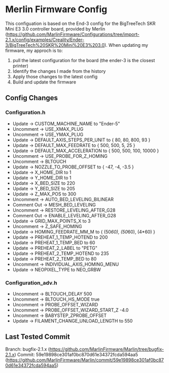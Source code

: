 # Merlin Firmware Config
This configuation is based on the End-3 config for the BigTreeTech SKR Mini E3 3.0 controller board, provided by Merlin (https://github.com/MarlinFirmware/Configurations/tree/import-2.1.x/config/examples/Creality/Ender-3/BigTreeTech%20SKR%20Mini%20E3%203.0).
When updating my firmware, my approch is to:
 1) pull the latest configuration for the board (the ender-3 is the closest printer)
 2) Identify the changes I made from the history
 3) Apply those changes to the latest config
 4) Build and update the firmware

## Config Changes
### Configuration.h
 - Update -> CUSTOM_MACHINE_NAME to "Ender-5"
 - Uncomment -> USE_XMAX_PLUG
 - Uncomment -> USE_YMAX_PLUG
 - Update -> DEFAULT_AXIS_STEPS_PER_UNIT to { 80, 80, 800, 93 }
 - Update -> DEFAULT_MAX_FEEDRATE to { 500, 500, 5, 25 }
 - Update -> DEFAULT_MAX_ACCELERATION to { 500, 500, 100, 10000 }
 - Uncomment -> USE_PROBE_FOR_Z_HOMING
 - Uncomment -> BLTOUCH
 - Update -> NOZZLE_TO_PROBE_OFFSET to { -47, -4, -3.5 }
 - Update -> X_HOME_DIR to 1
 - Update -> Y_HOME_DIR to 1
 - Update -> X_BED_SIZE to 220
 - Update -> Y_BED_SIZE to 205
 - Update -> Z_MAX_POS to 300
 - Uncomment -> AUTO_BED_LEVELING_BILINEAR
 - Comment Out -> MESH_BED_LEVELING
 - Uncomment -> RESTORE_LEVELING_AFTER_G28
 - Comment Out -> ENABLE_LEVELING_AFTER_G28
 - Update -> GRID_MAX_POINTS_X to 3
 - Uncomment -> Z_SAFE_HOMING
 - Update -> HOMING_FEEDRATE_MM_M to { (50*60), (50*60), (4*60) }
 - Update -> PREHEAT_1_TEMP_HOTEND to 200
 - Update -> PREHEAT_1_TEMP_BED to 60
 - Update -> PREHEAT_2_LABEL to "PETG"
 - Update -> PREHEAT_2_TEMP_HOTEND to 235
 - Update -> PREHEAT_2_TEMP_BED to 80
 - Uncomment -> INDIVIDUAL_AXIS_HOMING_MENU
 - Update -> NEOPIXEL_TYPE to NEO_GRBW
 
### Configuration_adv.h
 - Uncomment -> BLTOUCH_DELAY 500
 - Uncomment -> BLTOUCH_HS_MODE true
 - Uncomment -> PROBE_OFFSET_WIZARD
 - Uncomment -> PROBE_OFFSET_WIZARD_START_Z -4.0
 - Uncomment -> BABYSTEP_ZPROBE_OFFSET
 - Update -> FILAMENT_CHANGE_UNLOAD_LENGTH to 550

## Last Tested Commit
Branch: bugfix-2.1.x (https://github.com/MarlinFirmware/Marlin/tree/bugfix-2.1.x)
Commit: 59e19898ce301af0bc870d61e34372fcda594aa5 (https://github.com/MarlinFirmware/Marlin/commit/59e19898ce301af0bc870d61e34372fcda594aa5)
